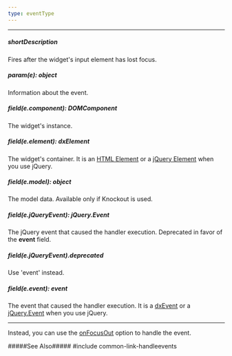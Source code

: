 ```yaml
---
type: eventType
---
```

---
##### shortDescription
Fires after the widget's input element has lost focus.

##### param(e): object
Information about the event.

##### field(e.component): DOMComponent
The widget's instance.

##### field(e.element): dxElement
The widget's container. It is an [HTML Element](https://developer.mozilla.org/en-US/docs/Web/API/HTMLElement) or a [jQuery Element](https://api.jquery.com/Types/#jQuery) when you use jQuery.

##### field(e.model): object
The model data. Available only if Knockout is used.

##### field(e.jQueryEvent): jQuery.Event
The jQuery event that caused the handler execution. Deprecated in favor of the **event** field.

##### field(e.jQueryEvent).deprecated
Use 'event' instead.

##### field(e.event): event
The event that caused the handler execution. It is a [dxEvent](/api-reference/50%20Common/Object%20Structures/dxEvent '/Documentation/ApiReference/Common/Object_Structures/dxEvent/') or a [jQuery.Event](https://api.jquery.com/Types/#Event) when you use jQuery.

---
Instead, you can use the [onFocusOut](/api-reference/10%20UI%20Widgets/dxTextEditor/1%20Configuration/onFocusOut.md '{basewidgetpath}/Configuration/#onFocusOut') option to handle the event.
 
#####See Also#####
#include common-link-handleevents